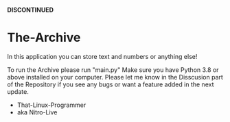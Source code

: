 **DISCONTINUED**
# The-Archive
In this application you can store text and numbers or anything else!

To run the Archive please run "main.py"
Make sure you have Python 3.8 or above installed on your computer.
Please let me know in the Disscusion part of the Repository if you see any bugs or want a feature added in the next update.

- That-Linux-Programmer
- aka Nitro-Live
